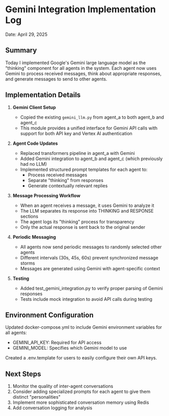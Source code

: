# Gemini Integration Implementation Log

Date: April 29, 2025

## Summary

Today I implemented Google's Gemini large language model as the "thinking" component for all agents in the system. Each agent now uses Gemini to process received messages, think about appropriate responses, and generate messages to send to other agents.

## Implementation Details

1. **Gemini Client Setup**
   - Copied the existing `gemini_llm.py` from agent_a to both agent_b and agent_c
   - This module provides a unified interface for Gemini API calls with support for both API key and Vertex AI authentication

2. **Agent Code Updates**
   - Replaced transformers pipeline in agent_a with Gemini
   - Added Gemini integration to agent_b and agent_c (which previously had no LLM)
   - Implemented structured prompt templates for each agent to:
     - Process received messages
     - Separate "thinking" from responses
     - Generate contextually relevant replies

3. **Message Processing Workflow**
   - When an agent receives a message, it uses Gemini to analyze it
   - The LLM separates its response into THINKING and RESPONSE sections
   - The agent logs its "thinking" process for transparency
   - Only the actual response is sent back to the original sender

4. **Periodic Messaging**
   - All agents now send periodic messages to randomly selected other agents
   - Different intervals (30s, 45s, 60s) prevent synchronized message storms
   - Messages are generated using Gemini with agent-specific context

5. **Testing**
   - Added test_gemini_integration.py to verify proper parsing of Gemini responses
   - Tests include mock integration to avoid API calls during testing

## Environment Configuration

Updated docker-compose.yml to include Gemini environment variables for all agents:
- GEMINI_API_KEY: Required for API access
- GEMINI_MODEL: Specifies which Gemini model to use

Created a .env.template for users to easily configure their own API keys.

## Next Steps

1. Monitor the quality of inter-agent conversations
2. Consider adding specialized prompts for each agent to give them distinct "personalities"
3. Implement more sophisticated conversation memory using Redis
4. Add conversation logging for analysis
